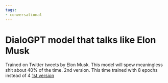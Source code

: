 ```yaml
---
tags:
- conversational
---
```

# DialoGPT model that talks like Elon Musk
Trained on Twitter tweets by Elon Musk. This model will spew meaningless shit about 40% of the time. 
2nd version. This time trained with 8 epochs instead of 4 [1st version](https://huggingface.co/Pi3141/DialoGPT-medium-elon)